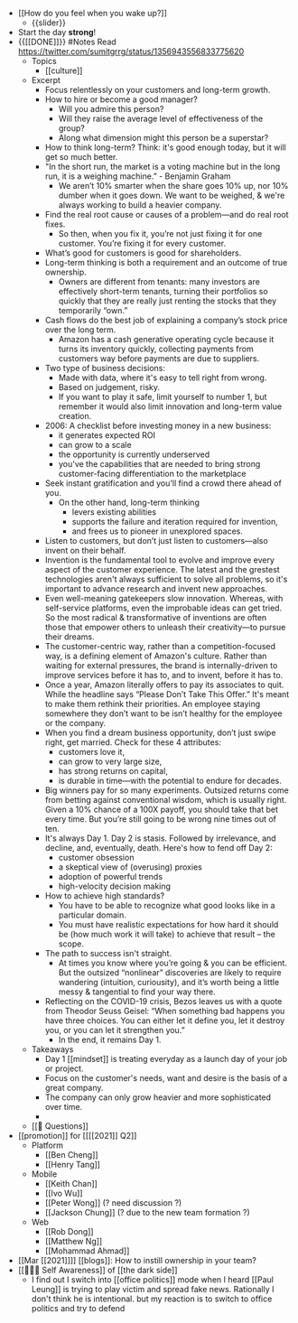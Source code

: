 - [[How do you feel when you wake up?]]
    - {{slider}}
- Start the day **strong**!
- {{[[DONE]]}} #Notes Read https://twitter.com/sumitgrrg/status/1356943556833775620 
    - Topics
        - [[culture]]
    - Excerpt
        - Focus relentlessly on your customers and long-term growth.
        - How to hire or become a good manager?
            - Will you admire this person? 
            - Will they raise the average level of effectiveness of the group?
            - Along what dimension might this person be a superstar?
        - How to think long-term? Think: it's good enough today, but it will get so much better.
        - "In the short run, the market is a voting machine but in the long run, it is a weighing machine.” - Benjamin Graham
            - We aren’t 10% smarter when the share goes 10% up, nor 10% dumber when it goes down. We want to be weighed, & we're always working to build a heavier company.
        - Find the real root cause or causes of a problem—and do real root fixes. 
            - So then, when you fix it, you’re not just fixing it for one customer. You’re fixing it for every customer.
        - What’s good for customers is good for shareholders.
        - Long-term thinking is both a requirement and an outcome of true ownership. 
            - Owners are different from tenants: many investors are effectively short-term tenants, turning their portfolios so quickly that they are really just renting the stocks that they temporarily “own.”
        - Cash flows do the best job of explaining a company’s stock price over the long term.
            - Amazon has a cash generative operating cycle because it turns its inventory quickly, collecting payments from customers way before payments are due to suppliers.
        - Two type of business decisions:
            - Made with data, where it's easy to tell right from wrong. 
            - Based on judgement, risky.
            - If you want to play it safe, limit yourself to number 1, but remember it would also limit innovation and long-term value creation.
        - 2006: A checklist before investing  money in a new business:
            - it generates expected ROI
            - can grow to a scale 
            - the opportunity is currently underserved
            - you've the capabilities that are needed to bring strong customer-facing differentiation to the marketplace
        - Seek instant gratification and you'll find a crowd there ahead of you.
            - On the other hand, long-term thinking
                - levers existing abilities
                - supports the failure and iteration required for invention, 
                - and frees us to pioneer in unexplored spaces.
        - Listen to customers, but don’t just listen to customers—also invent on their behalf.
        - Invention is the fundamental tool to evolve and improve every aspect of the customer experience. The latest and the grestest technologies aren't always sufficient to solve all problems, so it's important to advance research and invent new approaches.
        - Even well-meaning gatekeepers slow innovation. Whereas, with self-service platforms, even the improbable ideas can get tried. So the most radical & transformative of inventions are often those that empower others to unleash their creativity—to pursue their dreams.
        - The customer-centric way, rather than a competition-focused way, is a defining element of Amazon's culture. Rather than waiting for external pressures, the brand is internally-driven to improve services before it has to, and to invent, before it has to.
        - Once a year, Amazon literally offers to pay its associates to quit.  While the headline says “Please Don’t Take This Offer.” It's meant to make them rethink their priorities. An employee staying somewhere they don’t want to be isn’t healthy for the employee or the company.
        - When you find a dream business opportunity, don’t just swipe right, get married. Check for these 4 attributes:
            - customers love it,
            - can grow to very large size,
            - has strong returns on capital, 
            - is durable in time—with the potential to endure for decades.
        - Big winners pay for so many experiments. Outsized returns come from betting against conventional wisdom, which is usually right. Given a 10% chance of a 100X payoff, you should take that bet every time. But you’re still going to be wrong nine times out of ten.
        - It's always Day 1. Day 2 is stasis. Followed by irrelevance, and decline, and, eventually, death. Here's how to fend off Day 2:
            - customer obsession
            - a skeptical view of (overusing) proxies
            - adoption of powerful trends
            - high-velocity decision making
        - How to achieve high standards?
            - You have to be able to recognize what good looks like in a particular domain.
            - You must have realistic expectations for how hard it should be (how much work it will take) to achieve that result – the scope.
        - The path to success isn't straight. 
            - At times you know where you’re going & you can be efficient. But the outsized “nonlinear” discoveries are likely to require wandering (intuition, curiousity), and it’s worth being a little messy & tangential to find your way there.
        - Reflecting on the COVID-19 crisis, Bezos leaves us with a quote from Theodor Seuss Geisel: “When something bad happens you have three choices. You can either let it define you, let it destroy you, or you can let it strengthen you.”
            - In the end, it remains Day 1.
    - Takeaways 
        - Day 1 [[mindset]] is treating everyday as a launch day of your job or project.
        - Focus on the customer's needs, want and desire is the basis of a great company.
        - The company can only grow heavier and more sophisticated over time.
        - 
    - [[🤔 Questions]]
- [[promotion]] for [[[[2021]] Q2]]
    - Platform
        - [[Ben Cheng]]
        - [[Henry Tang]]
    - Mobile
        - [[Keith Chan]]
        - [[Ivo Wu]]
        - [[Peter Wong]] (? need discussion ?)
        - [[Jackson Chung]] (? due to the new team formation ?)
    - Web
        - [[Rob Dong]]
        - [[Matthew Ng]]
        - [[Mohammad Ahmad]]
- [[Mar [[2021]]]] [[blogs]]: How to instill ownership in your team?
- [[🧘🏻‍♂️ Self Awareness]] of [[the dark side]]
    - I find out I switch into [[office politics]] mode when I heard [[Paul Leung]] is trying to play victim and spread fake news. Rationally I don't think he is intentional. but my reaction is to switch to office politics and try to defend
